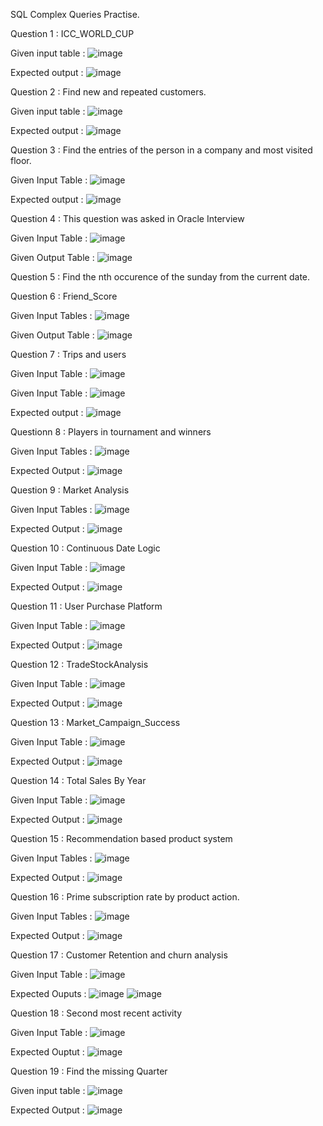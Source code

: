 SQL Complex Queries Practise.

Question 1 : ICC_WORLD_CUP

Given input table : ![image](https://user-images.githubusercontent.com/72154374/215006398-ce6834d6-0ca5-4737-afb7-67e280db7112.png)

Expected output : ![image](https://user-images.githubusercontent.com/72154374/215006430-a63adfb3-b02a-40e0-bc97-7cc7d2481c23.png)

Question 2 : Find new and repeated customers.

Given input table : ![image](https://user-images.githubusercontent.com/72154374/215022589-351368c2-f2ca-48cf-8bca-439699fe0645.png)

Expected output : ![image](https://user-images.githubusercontent.com/72154374/215033643-0fccef6a-22b2-4c74-bad5-58d80cf94a70.png)

Question 3 : Find the entries of the person in a company and most visited floor.

Given Input Table : ![image](https://user-images.githubusercontent.com/72154374/215239896-fa80f54c-e8c9-4aa7-a028-b84d34a9cd21.png)

Expected output : ![image](https://user-images.githubusercontent.com/72154374/215241758-7fcde8cc-2467-42d7-a58a-e0cc06c2c99c.png)

Question 4 : This question was asked in Oracle Interview

Given Input Table : ![image](https://user-images.githubusercontent.com/72154374/215242155-44ac3283-663b-4fd5-bce1-54e5033dcb45.png)

Given Output Table : ![image](https://user-images.githubusercontent.com/72154374/215242170-2517caf7-b3f5-41a1-bfde-5ef743e7cce1.png)

Question 5 : Find the nth occurence of the sunday from the current date.

Question 6 : Friend_Score

Given Input Tables : ![image](https://user-images.githubusercontent.com/72154374/219876383-64106e66-e42e-492d-9a45-3a8e5aa002b7.png)

Given Output Table : ![image](https://user-images.githubusercontent.com/72154374/219876981-9d074ab4-2aaf-4b51-8a50-e5125fe4b646.png)

Question 7 : Trips and users

Given Input Table : ![image](https://user-images.githubusercontent.com/72154374/219941588-3d35f825-fd59-413a-b045-0c59f1cda90a.png)

Given Input Table : ![image](https://user-images.githubusercontent.com/72154374/219941612-0debf97a-5071-407e-a11a-caebb4af432d.png)

Expected output : ![image](https://user-images.githubusercontent.com/72154374/219941643-a31ccdc2-b0c7-4ddc-9ee5-d2bea1de09c4.png)

Questionn 8 : Players in tournament and winners

Given Input Tables : ![image](https://user-images.githubusercontent.com/72154374/219943071-b7b41387-5bbc-4d3b-b1a6-8d5a7113e2dc.png)

Expected Output : ![image](https://user-images.githubusercontent.com/72154374/219943118-17f49e4b-57b5-4004-93f8-38464fc200d6.png)

Question 9 : Market Analysis

Given Input Tables : ![image](https://user-images.githubusercontent.com/72154374/220127812-72466151-27b8-4546-9b09-d61068534feb.png)

Expected Output : ![image](https://user-images.githubusercontent.com/72154374/220127935-5af09c09-2ec7-4461-bc17-447cdd950f9f.png)

Question 10 : Continuous Date Logic

Given Input Table : ![image](https://user-images.githubusercontent.com/72154374/220842435-2d9594e5-6f79-45e7-bcff-7ee8a53e40db.png)

Expected Output : ![image](https://user-images.githubusercontent.com/72154374/220842520-5e2d5067-fcab-45d3-84d3-b650ba286f77.png)

Question 11 : User Purchase Platform

Given Input Table : ![image](https://user-images.githubusercontent.com/72154374/220849842-8dca69e0-63cb-491f-976b-1f42803df0b5.png)

Expected Output : ![image](https://user-images.githubusercontent.com/72154374/220849927-516a8470-f12c-4dbe-ad45-fa8e9bf256d0.png)

Question 12 : TradeStockAnalysis

Given Input Table : ![image](https://user-images.githubusercontent.com/72154374/221190973-b618d61c-25fb-4636-96d4-6275fb9a4b80.png)

Expected Output : ![image](https://user-images.githubusercontent.com/72154374/221191224-d29f03e5-f5e1-4aee-996f-bdb952866b8c.png)

Question 13 : Market_Campaign_Success

Given Input Table : ![image](https://user-images.githubusercontent.com/72154374/221356535-73b54697-f80d-49d8-aacf-5dac8e052658.png)

Expected Output : ![image](https://user-images.githubusercontent.com/72154374/221356557-f2c00420-fb5e-4397-8360-e8e70721e89f.png)

Question 14 : Total Sales By Year

Given Input Table : ![image](https://user-images.githubusercontent.com/72154374/221780355-c1c21333-fcb5-4f5a-8f68-2b222c463bb9.png)

Expected Output : ![image](https://user-images.githubusercontent.com/72154374/221780475-4cd4fd1a-ec16-4fb5-820b-fe2b61a990b6.png)

Question 15 : Recommendation based product system

Given Input Tables : ![image](https://user-images.githubusercontent.com/72154374/222207554-6ff8c757-2129-4e5a-9094-5b5bb740bc08.png)

Expected Output : ![image](https://user-images.githubusercontent.com/72154374/222207758-519e3e1e-9eb8-4603-af01-3be7fbdd558a.png)

Question 16 : Prime subscription rate by product action.

Given Input Tables : ![image](https://user-images.githubusercontent.com/72154374/222432445-27acd994-7279-4c90-9ab1-07a544887271.png)

Expected Output : ![image](https://user-images.githubusercontent.com/72154374/222432791-0f433acd-9e15-41c2-bbda-052b1c0971fa.png)

Question 17 : Customer Retention and churn analysis

Given Input Table : ![image](https://user-images.githubusercontent.com/72154374/222954165-647f3a19-88d3-4782-9cb0-319c10b3d167.png)

Expected Ouputs : ![image](https://user-images.githubusercontent.com/72154374/222954197-d1df53dd-054f-479d-8038-2b5b7c00420d.png)
![image](https://user-images.githubusercontent.com/72154374/222954216-2582d3fb-18f4-4e14-bf5a-a3c4c83d2d55.png)

Question 18 : Second most recent activity

Given Input Table : ![image](https://user-images.githubusercontent.com/72154374/222954891-dfa50ed4-2e66-4f64-a447-db5299389997.png)

Expected Ouptut : ![image](https://user-images.githubusercontent.com/72154374/222955219-7e624056-5227-4d4d-833a-0e1bbf991f06.png)

Question 19 : Find the missing Quarter

Given input table : ![image](https://user-images.githubusercontent.com/72154374/225630495-a4387b46-1d37-4f68-b942-cd166f78f211.png)

Expected Output : ![image](https://user-images.githubusercontent.com/72154374/225630724-cb94db9c-f269-4920-8266-704806bae235.png)
